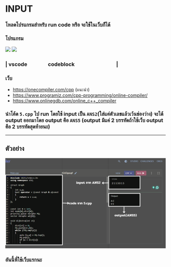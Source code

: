# **INPUT**

### โหลดโปรแกรมสำหรับ run code หรือ จะใช้ในเว็บก็ได้

### โปรแกรม

<img height = "100" src = "https://upload.wikimedia.org/wikipedia/commons/thumb/9/9a/Visual_Studio_Code_1.35_icon.svg/1200px-Visual_Studio_Code_1.35_icon.svg.png"> <img height = "100" src = "https://i0.wp.com/www.ba-na-na.net/wp-content/uploads/2016/10/codeblock-logo.png?resize=500%2C149">

### | vscode　　　　codeblock　　　　　　　　|

### เว็บ

- https://onecompiler.com/cpp (แนะนำ)
- https://www.programiz.com/cpp-programming/online-compiler/
- https://www.onlinegdb.com/online_c++_compiler

### นำโค้ด `5.cpp` ไป run โดยใช้ input เป็น `ANS2`(ใส่แค่ตัวเลขแล้วเว้นช่องว่าง) จะได้ output ออกมาโดย output คือ `ANS5` (output มีแค่ 2 บรรทัดถ้าใช้เว็บ output คือ 2 บรรทัดสุดท้ายนะ)
---
## **ตัวอย่าง**
<img src = "https://github.com/DraSoGo/Hint502/blob/main/src/pic1.png">

### อันนี้พี่ใช้เว็บแรกนะ
